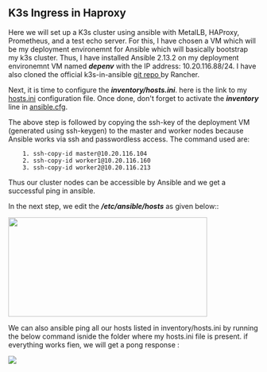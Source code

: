 ## K3s Ingress in Haproxy

Here we will set up a K3s cluster using ansible with MetalLB, HAProxy, Prometheus, and a test echo server. For this, I have chosen a VM which will be my deployment environemnt for Ansible which will basically bootstrap my k3s cluster.
Thus, I have installed Ansible 2.13.2 on my deployment environemnt VM named ***depenv*** with the IP address: 10.20.116.88/24. I have also cloned the official k3s-in-ansible <a href="https://github.com/k3s-io/k3s-ansible">git repo </a> by Rancher.

Next, it is time to configure the ***inventory/hosts.ini***. here is the link to my <a href="https://github.com/dikshita-git/RP_Ingress_security-IPv4_and_IPv6/blob/main/Codes/K3s/Basic/K3s-Ingress/Haproxy/inventory/sample/hosts.ini">hosts.ini</a> configuration file. Once done, don't forget to activate the ***inventory*** line in <a href="https://github.com/dikshita-git/RP_Ingress_security-IPv4_and_IPv6/blob/main/Codes/K3s/Basic/K3s-Ingress/Haproxy/ansible.cfg">ansible.cfg</a>.

The above step is followed by copying the ssh-key of the deployment VM (generated using ssh-keygen) to the master and worker nodes because Ansible works via ssh and passwordless access. The command used are:

        1. ssh-copy-id master@10.20.116.104
        2. ssh-copy-id worker1@10.20.116.160
        3. ssh-copy-id worker2@10.20.116.213

Thus our cluster nodes can be accessible by Ansible and we get a successful ping in ansible. 

In the next step, we edit the ***/etc/ansible/hosts*** as given below::

<img src="https://github.com/dikshita-git/RP_Ingress_security-IPv4_and_IPv6/blob/main/Wiki-page-images/10.PNG" width="400" height="200">

We can also ansible ping all our hosts listed in inventory/hosts.ini by running the below command isnide the folder where my hosts.ini file is present. if everything works fien, we will get a pong response :

<img src="https://github.com/dikshita-git/RP_Ingress_security-IPv4_and_IPv6/blob/main/Wiki-page-images/11.PNG">


